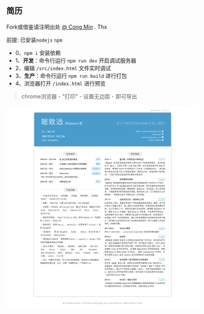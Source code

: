 ## 简历

Fork或借鉴请注明出处 [@ Cong Min](https://congm.in) . Thx

前提: 已安装`nodejs` `npm`
- 0、`npm i` 安装依赖
- 1、**开发**：命令行运行 `npm run dev` 开启调试服务器
- 2、编辑 `/src/index.html` 文件实时调试
- 3、**生产**：命令行运行 `npm run build` 进行打包
- 4、浏览器打开 `/index.html` 进行预览

> chrome浏览器 - "打印" - 设置无边距 - 即可导出

![琚致远-简历](./resume.png)
